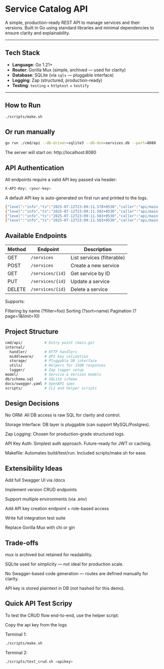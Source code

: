 # Service Catalog API

A simple, production-ready REST API to manage services and their versions. Built in Go using standard libraries and minimal dependencies to ensure clarity and explainability.

---

## Tech Stack

- **Language**: Go 1.21+
- **Router**: Gorilla Mux (simple, archived — used for clarity)
- **Database**: SQLite (via `sqlx` — pluggable interface)
- **Logging**: Zap (structured, production-ready)
- **Testing**: `testing` + `httptest` + `testify`

---

## How to Run
```bash
./scripts/make.sh             
```
## Or run manually

```bash
go run ./cmd/api --db-driver=sqlite3 --db-dsn=services.db --port=8080
```
The server will start on: http://localhost:8080

## API Authentication
All endpoints require a valid API key passed via header:

```bash
X-API-Key: <your-key>
```
A default API key is auto-generated on first run and printed to the logs.

```bash
{"level":"info","ts":"2025-07-12T23:09:11.578+0530","caller":"api/main.go:31","msg":"Starting service catalog API"}
{"level":"info","ts":"2025-07-12T23:09:11.582+0530","caller":"api/main.go:122","msg":"Schema applied successfully"}
{"level":"info","ts":"2025-07-12T23:09:11.583+0530","caller":"api/main.go:78","msg":"Default API key generated: a6b7a5fb2106147bdde4193faf14a73b"}
{"level":"info","ts":"2025-07-12T23:09:11.583+0530","caller":"api/main.go:61","msg":"Listening on :8080"}
```

## Available Endpoints

| Method | Endpoint         | Description                |
| ------ | ---------------- | -------------------------- |
| GET    | `/services`      | List services (filterable) |
| POST   | `/services`      | Create a new service       |
| GET    | `/services/{id}` | Get service by ID          |
| PUT    | `/services/{id}` | Update a service           |
| DELETE | `/services/{id}` | Delete a service           |

Supports:

Filtering by name (?filter=foo)
Sorting (?sort=name)
Pagination (?page=1&limit=10)

## Project Structure
```bash
cmd/api/          # Entry point (main.go)
internal/
  handler/        # HTTP handlers
  middleware/     # API key validation
  storage/        # Pluggable DB interface
  utils/          # Helpers for JSON responses
  logger/         # Zap logger setup
model/            # Service & Version models
db/schema.sql     # SQLite schema
docs/swagger.yaml # OpenAPI spec
scripts/          # CLI and helper scripts
```

## Design Decisions
 No ORM: All DB access is raw SQL for clarity and control.

 Storage Interface: DB layer is pluggable (can support MySQL/Postgres).

 Zap Logging: Chosen for production-grade structured logs.

 API Key Auth: Simplest auth approach. Future-ready for JWT or caching.

 Makefile: Automates build/test/run. Included scripts/make.sh for ease.

## Extensibility Ideas

Add full Swagger UI via /docs

Implement version CRUD endpoints

Support multiple environments (via .env)

Add API key creation endpoint + role-based access

Write full integration test suite

Replace Gorilla Mux with chi or gin

##  Trade-offs
mux is archived but retained for readability.

SQLite used for simplicity — not ideal for production scale.

No Swagger-based code generation — routes are defined manually for clarity.

API key is stored plaintext in DB (not hashed for this demo).

## Quick API Test Scripy
To test the CRUD flow end-to-end, use the helper script:

Copy the api key from the logs 

Terminal 1:
```bash
./scripts/make.sh 
```
Terminal 2:
```bash
./scripts/test_crud.sh <apikey>
```


